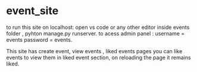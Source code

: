 # event_site
to run this site on localhost:
 open vs code or any other editor
 inside events folder , pyhton manage.py runserver.
 to acess admin panel :
  username = events
  password = events.
  
This site has create event, view events , liked events pages you can like events to view them in liked event section, on reloading the page 
it remains liked.
